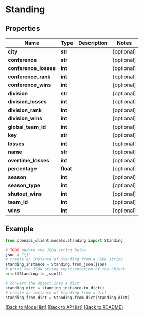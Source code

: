 # Standing


## Properties

Name | Type | Description | Notes
------------ | ------------- | ------------- | -------------
**city** | **str** |  | [optional] 
**conference** | **str** |  | [optional] 
**conference_losses** | **int** |  | [optional] 
**conference_rank** | **int** |  | [optional] 
**conference_wins** | **int** |  | [optional] 
**division** | **str** |  | [optional] 
**division_losses** | **int** |  | [optional] 
**division_rank** | **int** |  | [optional] 
**division_wins** | **int** |  | [optional] 
**global_team_id** | **int** |  | [optional] 
**key** | **str** |  | [optional] 
**losses** | **int** |  | [optional] 
**name** | **str** |  | [optional] 
**overtime_losses** | **int** |  | [optional] 
**percentage** | **float** |  | [optional] 
**season** | **int** |  | [optional] 
**season_type** | **int** |  | [optional] 
**shutout_wins** | **int** |  | [optional] 
**team_id** | **int** |  | [optional] 
**wins** | **int** |  | [optional] 

## Example

```python
from openapi_client.models.standing import Standing

# TODO update the JSON string below
json = "{}"
# create an instance of Standing from a JSON string
standing_instance = Standing.from_json(json)
# print the JSON string representation of the object
print(Standing.to_json())

# convert the object into a dict
standing_dict = standing_instance.to_dict()
# create an instance of Standing from a dict
standing_from_dict = Standing.from_dict(standing_dict)
```
[[Back to Model list]](../README.md#documentation-for-models) [[Back to API list]](../README.md#documentation-for-api-endpoints) [[Back to README]](../README.md)


